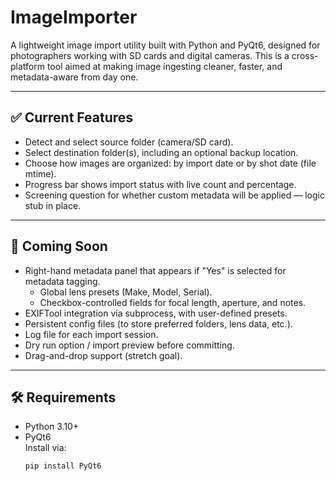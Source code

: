 # ImageImporter
 A lightweight image import utility built with Python and PyQt6, designed for photographers working with SD cards and digital cameras. This is a cross-platform tool aimed at making image ingesting cleaner, faster, and metadata-aware from day one.

---

## ✅ Current Features

- Detect and select source folder (camera/SD card).
- Select destination folder(s), including an optional backup location.
- Choose how images are organized: by import date or by shot date (file mtime).
- Progress bar shows import status with live count and percentage.
- Screening question for whether custom metadata will be applied — logic stub in place.

---

## 🧠 Coming Soon

- Right-hand metadata panel that appears if "Yes" is selected for metadata tagging.
  - Global lens presets (Make, Model, Serial).
  - Checkbox-controlled fields for focal length, aperture, and notes.
- EXIFTool integration via subprocess, with user-defined presets.
- Persistent config files (to store preferred folders, lens data, etc.).
- Log file for each import session.
- Dry run option / import preview before committing.
- Drag-and-drop support (stretch goal).

---

## 🛠️ Requirements

- Python 3.10+
- PyQt6  
  Install via:  
  ```bash
  pip install PyQt6